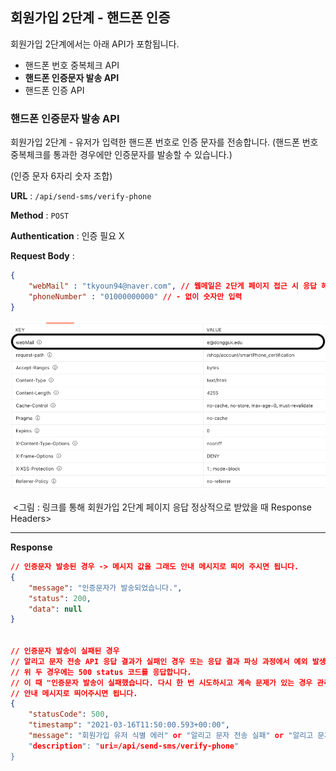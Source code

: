 ## 회원가입 2단계 - 핸드폰 인증 

회원가입 2단계에서는 아래  API가 포함됩니다.

- 핸드폰 번호 중복체크 API
- **핸드폰 인증문자 발송 API** 
- 핸드폰 인증 API 



### 핸드폰 인증문자 발송 API 

회원가입 2단계 - 유저가 입력한 핸드폰 번호로 인증 문자를 전송합니다. (핸드폰 번호 중복체크를 통과한 경우에만 인증문자를 발송할 수 있습니다.)

(인증 문자 6자리 숫자 조합)

**URL** : `/api/send-sms/verify-phone`  

**Method** : `POST`

**Authentication** : 인증 필요 X  

**Request Body** : 

```json
{
    "webMail" : "tkyoun94@naver.com", // 웹메일은 2단게 페이지 접근 시 응답 헤더에 포함되어 있습니다. (그림 1 참고)
    "phoneNumber" : "01000000000" // - 없이 숫자만 입력 
}
```



![핸드폰 인증문자 발송 API 그림<1>](./imgs/img1.png)

​				<그림 : 링크를 통해 회원가입 2단계 페이지 응답 정상적으로 받았을 때 Response Headers> 

___

**Response**

```json
// 인증문자 발송된 경우 -> 메시지 값을 그래도 안내 메시지로 띄어 주시면 됩니다. 
{
    "message": "인증문자가 발송되었습니다.",
    "status": 200,
    "data": null
}


// 인증문자 발송이 실패된 경우
// 알리고 문자 전송 API 응답 결과가 실패인 경우 또는 응답 결과 파싱 과정에서 예외 발생한 경우 
// 위 두 경우에는 500 status 코드를 응답합니다.
// 이 때 "인증문자 발송이 실패했습니다. 다시 한 번 시도하시고 계속 문제가 있는 경우 관리자에게 문의해주세요."를 
// 안내 메시지로 띄어주시면 됩니다. 
{
    "statusCode": 500,
    "timestamp": "2021-03-16T11:50:00.593+00:00",
    "message": "회원가입 유저 식별 에러" or "알리고 문자 전송 실패" or "알리고 문자 전송 API 응답 ParseException""
    "description": "uri=/api/send-sms/verify-phone"
}


```